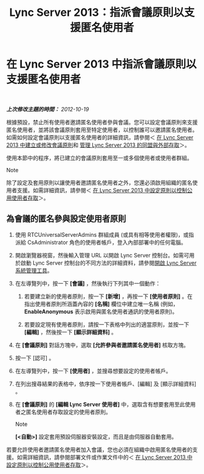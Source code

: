 ﻿---
title: Lync Server 2013：指派會議原則以支援匿名使用者
TOCTitle: 指派會議原則以支援匿名使用者
ms:assetid: 662de022-1111-40f7-bad4-f2b686f30973
ms:mtpsurl: https://technet.microsoft.com/zh-tw/library/Gg521007(v=OCS.15)
ms:contentKeyID: 49291151
ms.date: 08/10/2015
mtps_version: v=OCS.15
ms.translationtype: HT
---

# 在 Lync Server 2013 中指派會議原則以支援匿名使用者

 

_**上次修改主題的時間：** 2012-10-19_

根據預設，禁止所有使用者邀請匿名使用者參與會議。您可以設定會議原則來支援匿名使用者，並將該會議原則套用至特定使用者，以控制誰可以邀請匿名使用者。如需如何設定會議原則以支援匿名使用者的詳細資訊，請參閱＜ [在 Lync Server 2013 中建立或修改會議原則](lync-server-2013-create-or-modify-a-conferencing-policy.md)和 [管理 Lync Server 2013 的同盟與外部存取](lync-server-2013-managing-federation-and-external-access-to-lync-server-2013.md)＞。

使用本節中的程序，將已建立的會議原則套用至一或多個使用者或使用者群組。

> [!NOTE]  
> 除了設定及套用原則以讓使用者邀請匿名使用者之外，您還必須啟用組織的匿名使用者支援。如需詳細資訊，請參閱＜ <a href="lync-server-2013-configure-policies-to-control-public-user-access.md">在 Lync Server 2013 中設定原則以控制公用使用者存取</a>＞。



## 為會議的匿名參與設定使用者原則

1.  使用 RTCUniversalServerAdmins 群組成員 (或具有相等使用者權限)，或指派給 CsAdministrator 角色的使用者帳戶，登入內部部署中的任何電腦。

2.  開啟瀏覽器視窗，然後輸入管理 URL 以開啟 Lync Server 控制台。如需可用於啟動 Lync Server 控制台的不同方法的詳細資料，請參閱[開啟 Lync Server 系統管理工具](lync-server-2013-open-lync-server-administrative-tools.md)。

3.  在左導覽列中，按一下 **\[會議\]** ，然後執行下列其中一個動作：
    
    1.  若要建立新的使用者原則，按一下 **\[新增\]** ，再按一下 **\[使用者原則\]** 。在指出使用者原則所涵蓋內容的 **\[名稱\]** 欄位中建立唯一名稱 (例如， **EnableAnonymous** 表示啟用與匿名使用者通訊的使用者原則)。
    
    2.  若要設定現有使用者原則，請按一下表格中列出的適當原則，並按一下 **\[編輯\]** ，然後按一下 **\[顯示詳細資料\]** 。

4.  在 **\[會議原則\]** 對話方塊中，選取 **\[允許參與者邀請匿名使用者\]** 核取方塊。

5.  按一下 \[認可\] 。

6.  在左導覽列中，按一下 **\[使用者\]** ，並搜尋想要設定的使用者帳戶。

7.  在列出搜尋結果的表格中，依序按一下使用者帳戶、\[編輯\] 及 \[顯示詳細資料\] 。

8.  在 **\[會議原則\]** 的 **\[編輯 Lync Server 使用者\]** 中，選取含有想要套用至此使用者之匿名使用者存取設定的使用者原則。
    
    > [!NOTE]  
    > <strong>[&lt;自動&gt;]</strong> 設定套用預設伺服器安裝設定，而且是由伺服器自動套用。
    


若要允許使用者邀請匿名使用者加入會議，您也必須在組織中啟用匿名使用者的支援。如需詳細資訊，請參閱部署文件或作業文件中的＜ [在 Lync Server 2013 中設定原則以控制公用使用者存取](lync-server-2013-configure-policies-to-control-public-user-access.md)＞。

